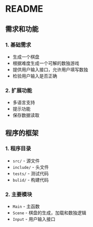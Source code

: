 # README

## 需求和功能

### 1. 基础需求

- 生成一个棋盘
- 根据难度生成一个可解的数独游戏
- 提供用户输入接口，允许用户填写数独
- 检验用户输入是否正确

### 2. 扩展功能

- 多语言支持
- 提示功能
- 保存数据读取

## 程序的框架

### 1. 程序目录

- `src/` - 源文件
- `include/` - 头文件
- `tests/` - 测试代码
- `bulid/` - 构建代码

### 2. 主要模块

- `Main` - 主函数
- `Scene` - 棋盘的生成，加载和数独逻辑
- `Input` - 用户输入接口